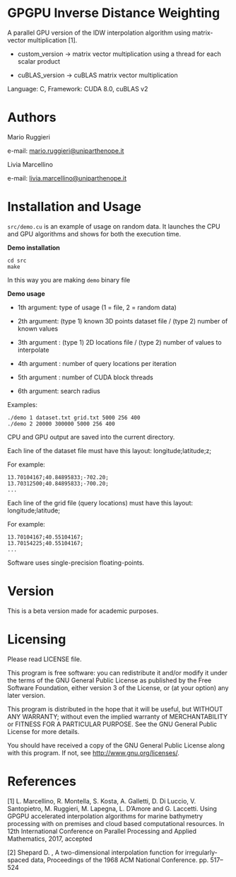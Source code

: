 # GPGPU Inverse Distance Weighting
A parallel GPU version of the IDW interpolation algorithm using matrix-vector multiplication [1].

* custom_version -> matrix vector multiplication using a thread for each scalar product

* cuBLAS_version -> cuBLAS matrix vector multiplication

Language: C, Framework: CUDA 8.0, cuBLAS v2

# Authors
Mario Ruggieri

e-mail: mario.ruggieri@uniparthenope.it

Livia Marcellino

e-mail: livia.marcellino@uniparthenope.it
  
# Installation and Usage 

`src/demo.cu` is an example of usage on random data. It launches the CPU and GPU algorithms and shows for both the execution time.

**Demo installation**
  ```
  cd src
  make
  ```
In this way you are making `demo` binary file
	
**Demo usage**

* 1th argument: type of usage (1 = file, 2 = random data)

* 2th argument: (type 1) known 3D points dataset file / (type 2) number of known values

* 3th argument : (type 1) 2D locations file / (type 2) number of values to interpolate

* 4th argument : number of query locations per iteration

* 5th argument : number of CUDA block threads

* 6th argument: search radius

Examples:

	./demo 1 dataset.txt grid.txt 5000 256 400
	./demo 2 20000 300000 5000 256 400
	
CPU and GPU output are saved into the current directory.

Each line of the dataset file must have this layout: longitude;latitude;z;

For example:

	13.70104167;40.84895833;-702.20;
	13.70312500;40.84895833;-700.20;
	...

Each line of the grid file (query locations) must have this layout: longitude;latitude;

For example:

	13.70104167;40.55104167;
	13.70154225;40.55104167;
	...
	
Software uses single-precision floating-points.

# Version
This is a beta version made for academic purposes.
	
# Licensing
Please read LICENSE file.

This program is free software: you can redistribute it and/or modify
it under the terms of the GNU General Public License as published by
the Free Software Foundation, either version 3 of the License, or
(at your option) any later version.

This program is distributed in the hope that it will be useful,
but WITHOUT ANY WARRANTY; without even the implied warranty of
MERCHANTABILITY or FITNESS FOR A PARTICULAR PURPOSE.  See the
GNU General Public License for more details.

You should have received a copy of the GNU General Public License
along with this program.  If not, see <http://www.gnu.org/licenses/>.

# References
[1] L. Marcellino, R. Montella, S. Kosta, A. Galletti, D. Di Luccio, V. Santopietro, M. Ruggieri, M. Lapegna, L. D’Amore and G. Laccetti. Using GPGPU accelerated interpolation algorithms for marine bathymetry processing with on premises and cloud based computational resources. In 12th International Conference on Parallel Processing and Applied Mathematics, 2017, accepted

[2] Shepard D. , A two-dimensional interpolation function for irregularly-spaced data, Proceedings of the 1968 ACM National Conference. pp. 517–524 
